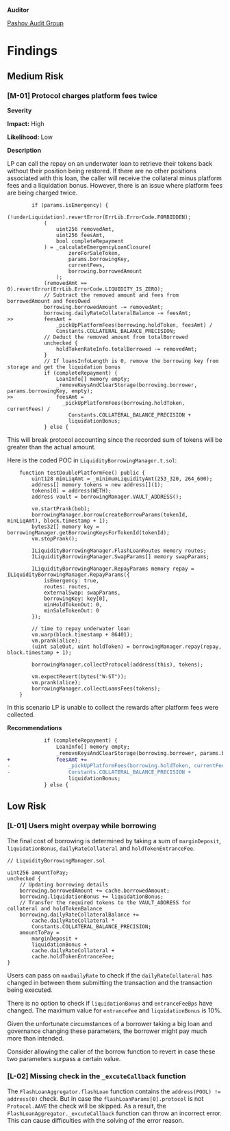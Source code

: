 **Auditor**

[Pashov Audit Group](https://twitter.com/PashovAuditGrp)

# Findings

## Medium Risk

### [M-01] Protocol charges platform fees twice

**Severity**

**Impact:** High

**Likelihood:** Low

**Description**

LP can call the repay on an underwater loan to retrieve their tokens back without their position being restored. If there are no other positions associated with this loan, the caller will receive the collateral minus platform fees and a liquidation bonus. However, there is an issue where platform fees are being charged twice.

```solidity
        if (params.isEmergency) {
            (!underLiquidation).revertError(ErrLib.ErrorCode.FORBIDDEN);
            (
                uint256 removedAmt,
                uint256 feesAmt,
                bool completeRepayment
            ) = _calculateEmergencyLoanClosure(
                    zeroForSaleToken,
                    params.borrowingKey,
                    currentFees,
                    borrowing.borrowedAmount
                );
            (removedAmt == 0).revertError(ErrLib.ErrorCode.LIQUIDITY_IS_ZERO);
            // Subtract the removed amount and fees from borrowedAmount and feesOwed
            borrowing.borrowedAmount -= removedAmt;
            borrowing.dailyRateCollateralBalance -= feesAmt;
>>          feesAmt =
                _pickUpPlatformFees(borrowing.holdToken, feesAmt) /
                Constants.COLLATERAL_BALANCE_PRECISION;
            // Deduct the removed amount from totalBorrowed
            unchecked {
                holdTokenRateInfo.totalBorrowed -= removedAmt;
            }
            // If loansInfoLength is 0, remove the borrowing key from storage and get the liquidation bonus
            if (completeRepayment) {
                LoanInfo[] memory empty;
                _removeKeysAndClearStorage(borrowing.borrower, params.borrowingKey, empty);
>>              feesAmt =
                  _pickUpPlatformFees(borrowing.holdToken, currentFees) /
                    Constants.COLLATERAL_BALANCE_PRECISION +
                    liquidationBonus;
            } else {
```

This will break protocol accounting since the recorded sum of tokens will be greater than the actual amount.

Here is the coded POC in `LiquidityBorrowingManager.t.sol`:

```solidity
    function testDoublePlatformFee() public {
        uint128 minLiqAmt = _minimumLiquidityAmt(253_320, 264_600);
        address[] memory tokens = new address[](1);
        tokens[0] = address(WETH);
        address vault = borrowingManager.VAULT_ADDRESS();

        vm.startPrank(bob);
        borrowingManager.borrow(createBorrowParams(tokenId, minLiqAmt), block.timestamp + 1);
        bytes32[] memory key = borrowingManager.getBorrowingKeysForTokenId(tokenId);
        vm.stopPrank();

        ILiquidityBorrowingManager.FlashLoanRoutes memory routes;
        ILiquidityBorrowingManager.SwapParams[] memory swapParams;

        ILiquidityBorrowingManager.RepayParams memory repay = ILiquidityBorrowingManager.RepayParams({
            isEmergency: true,
            routes: routes,
            externalSwap: swapParams,
            borrowingKey: key[0],
            minHoldTokenOut: 0,
            minSaleTokenOut: 0
        });

        // time to repay underwater loan
        vm.warp(block.timestamp + 86401);
        vm.prank(alice);
        (uint saleOut, uint holdToken) = borrowingManager.repay(repay, block.timestamp + 1);

        borrowingManager.collectProtocol(address(this), tokens);

        vm.expectRevert(bytes("W-ST"));
        vm.prank(alice);
        borrowingManager.collectLoansFees(tokens);
    }
```

In this scenario LP is unable to collect the rewards after platform fees were collected.

**Recommendations**

```diff
            if (completeRepayment) {
                LoanInfo[] memory empty;
                _removeKeysAndClearStorage(borrowing.borrower, params.borrowingKey, empty);
+               feesAmt +=
-                   _pickUpPlatformFees(borrowing.holdToken, currentFees) /
-                   Constants.COLLATERAL_BALANCE_PRECISION +
                    liquidationBonus;
            } else {
```

## Low Risk

### [L-01] Users might overpay while borrowing

The final cost of borrowing is determined by taking a sum of `marginDeposit`, `liquidationBonus`, `dailyRateCollateral` and `holdTokenEntranceFee`.

```solidity
// LiquidityBorrowingManager.sol

uint256 amountToPay;
unchecked {
    // Updating borrowing details
    borrowing.borrowedAmount += cache.borrowedAmount;
    borrowing.liquidationBonus += liquidationBonus;
    // Transfer the required tokens to the VAULT_ADDRESS for collateral and holdTokenBalance
    borrowing.dailyRateCollateralBalance +=
        cache.dailyRateCollateral *
        Constants.COLLATERAL_BALANCE_PRECISION;
    amountToPay =
        marginDeposit +
        liquidationBonus +
        cache.dailyRateCollateral +
        cache.holdTokenEntranceFee;
}
```

Users can pass on `maxDailyRate` to check if the `dailyRateCollateral` has changed in between them submitting the transaction and the transaction being executed.

There is no option to check if `liquidationBonus` and `entranceFeeBps` have changed. The maximum value for `entranceFee` and `liquidationBonus` is 10%.

Given the unfortunate circumstances of a borrower taking a big loan and governance changing these parameters, the borrower might pay much more than intended.

Consider allowing the caller of the borrow function to revert in case these two parameters surpass a certain value.

### [L-02] Missing check in the `_excuteCallback` function

The `FlashLoanAggregator.flashLoan` function contains the `address(POOL) != address(0)` check. But in case the `flashLoanParams[0].protocol` is not `Protocol.AAVE` the check will be skipped. As a result, the `FlashLoanAggregator._excuteCallback` function can throw an incorrect error. This can cause difficulties with the solving of the error reason.
